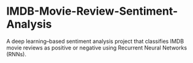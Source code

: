 # IMDB-Movie-Review-Sentiment-Analysis
A deep learning–based sentiment analysis project that classifies IMDB movie reviews as positive or negative using Recurrent Neural Networks (RNNs).
